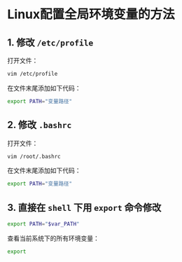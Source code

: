 # Linux配置全局环境变量的方法

## 1. 修改 `/etc/profile`

打开文件：
```sh
vim /etc/profile
```

在文件末尾添加如下代码：

```sh
export PATH="变量路径"
```

## 2. 修改 `.bashrc`

打开文件：
```sh
vim /root/.bashrc
```

在文件末尾添加如下代码：

```sh
export PATH="变量路径"
```
 

## 3. 直接在 `shell` 下用 `export` 命令修改

```sh
export PATH="$var_PATH"
```

查看当前系统下的所有环境变量：

```sh
export
```